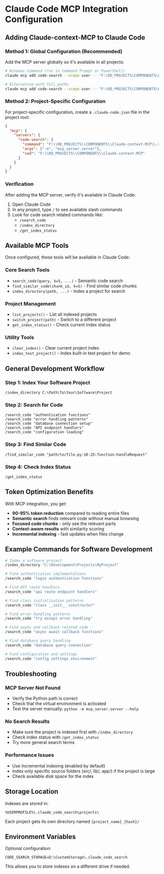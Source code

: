 # Claude Code MCP Integration Configuration

## Adding Claude-context-MCP to Claude Code

### Method 1: Global Configuration (Recommended)

Add the MCP server globally so it's available in all projects:

```bash
# Windows Command (run in Command Prompt or PowerShell)
claude mcp add code-search --scope user -- "F:\RD_PROJECTS\COMPONENTS\Claude-context-MCP\.venv\Scripts\python.exe" -m mcp_server.server

# Alternative with full paths
claude mcp add code-search --scope user -- "F:\RD_PROJECTS\COMPONENTS\Claude-context-MCP\.venv\Scripts\python.exe" "F:\RD_PROJECTS\COMPONENTS\Claude-context-MCP\mcp_server\server.py"
```

### Method 2: Project-Specific Configuration

For project-specific configuration, create a `.claude-code.json` file in the project root:

```json
{
  "mcp": {
    "servers": {
      "code-search": {
        "command": "F:\\RD_PROJECTS\\COMPONENTS\\Claude-context-MCP\\.venv\\Scripts\\python.exe",
        "args": ["-m", "mcp_server.server"],
        "cwd": "F:\\RD_PROJECTS\\COMPONENTS\\Claude-context-MCP"
      }
    }
  }
}
```

### Verification

After adding the MCP server, verify it's available in Claude Code:

1. Open Claude Code
2. In any project, type `/` to see available slash commands
3. Look for code search related commands like:
   - `/search_code`
   - `/index_directory`
   - `/get_index_status`

## Available MCP Tools

Once configured, these tools will be available in Claude Code:

### Core Search Tools

- `search_code(query, k=5, ...)` - Semantic code search
- `find_similar_code(chunk_id, k=5)` - Find similar code chunks
- `index_directory(path, ...)` - Index a project for search

### Project Management

- `list_projects()` - List all indexed projects
- `switch_project(path)` - Switch to a different project
- `get_index_status()` - Check current index status

### Utility Tools

- `clear_index()` - Clear current project index
- `index_test_project()` - Index built-in test project for demo

## General Development Workflow

### Step 1: Index Your Software Project

```
/index_directory C:\Path\To\Your\Software\Project
```

### Step 2: Search for Code

```
/search_code "authentication functions"
/search_code "error handling patterns"
/search_code "database connection setup"
/search_code "API endpoint handlers"
/search_code "configuration loading"
```

### Step 3: Find Similar Code

```
/find_similar_code "path/to/file.py:10-25:function:handleRequest"
```

### Step 4: Check Index Status

```
/get_index_status
```

## Token Optimization Benefits

With MCP integration, you get:

- **90-95% token reduction** compared to reading entire files
- **Semantic search** finds relevant code without manual browsing
- **Focused code chunks** - only see the relevant parts
- **Context-aware results** with similarity scoring
- **Incremental indexing** - fast updates when files change

## Example Commands for Software Development

```bash
# Index a software project
/index_directory "C:\Development\Projects\MyProject"

# Find authentication implementations
/search_code "login authentication functions"

# Find API route handlers
/search_code "api route endpoint handlers"

# Find class initialization patterns
/search_code "class __init__ constructor"

# Find error handling patterns
/search_code "try except error handling"

# Find async and callback related code
/search_code "async await callback functions"

# Find database query handling
/search_code "database query connection"

# Find configuration and settings
/search_code "config settings environment"
```

## Troubleshooting

### MCP Server Not Found

- Verify the Python path is correct
- Check that the virtual environment is activated
- Test the server manually: `python -m mcp_server.server --help`

### No Search Results

- Make sure the project is indexed first with `/index_directory`
- Check index status with `/get_index_status`
- Try more general search terms

### Performance Issues

- Use incremental indexing (enabled by default)
- Index only specific source folders (src/, lib/, app/) if the project is large
- Check available disk space for the index

## Storage Location

Indexes are stored in:

```
%USERPROFILE%\.claude_code_search\projects\
```

Each project gets its own directory named `{project_name}_{hash}/`

## Environment Variables

Optional configuration:

```
CODE_SEARCH_STORAGE=D:\CustomStorage\.claude_code_search
```

This allows you to store indexes on a different drive if needed.
